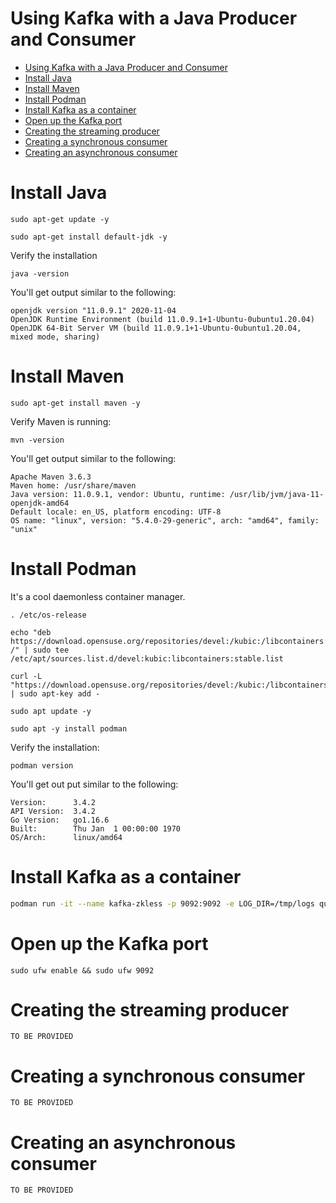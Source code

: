 # Using Kafka with a Java Producer and Consumer

- [Using Kafka with a Java Producer and Consumer](#using-kafka-with-a-java-producer-and-consumer)
- [Install Java](#install-java)
- [Install Maven](#install-maven)
- [Install Podman](#install-podman)
- [Install Kafka as a container](#install-kafka-as-a-container)
- [Open up the Kafka port](#open-up-the-kafka-port)
- [Creating the streaming producer](#creating-the-streaming-producer)
- [Creating a synchronous consumer](#creating-a-synchronous-consumer)
- [Creating an asynchronous consumer](#creating-an-asynchronous-consumer)

# Install Java

`sudo apt-get update -y`

`sudo apt-get install default-jdk -y`

Verify the installation

`java -version`

You'll get output similar to the following:

```text
openjdk version "11.0.9.1" 2020-11-04
OpenJDK Runtime Environment (build 11.0.9.1+1-Ubuntu-0ubuntu1.20.04)
OpenJDK 64-Bit Server VM (build 11.0.9.1+1-Ubuntu-0ubuntu1.20.04, mixed mode, sharing)
```

# Install Maven

`sudo apt-get install maven -y`

Verify Maven is running:

`mvn -version`

You'll get output similar to the following:

```text
Apache Maven 3.6.3
Maven home: /usr/share/maven
Java version: 11.0.9.1, vendor: Ubuntu, runtime: /usr/lib/jvm/java-11-openjdk-amd64
Default locale: en_US, platform encoding: UTF-8
OS name: "linux", version: "5.4.0-29-generic", arch: "amd64", family: "unix"
```

# Install Podman

It's a cool daemonless container manager.

```text
. /etc/os-release
```
```text
echo "deb https://download.opensuse.org/repositories/devel:/kubic:/libcontainers:/stable/xUbuntu_${VERSION_ID}/ /" | sudo tee /etc/apt/sources.list.d/devel:kubic:libcontainers:stable.list
```

```text
curl -L "https://download.opensuse.org/repositories/devel:/kubic:/libcontainers:/stable/xUbuntu_${VERSION_ID}/Release.key" | sudo apt-key add -
```

```text
sudo apt update -y
```

```text
sudo apt -y install podman
```

Verify the installation:

`podman version`

You'll get out put similar to the following:

```text
Version:      3.4.2
API Version:  3.4.2
Go Version:   go1.16.6
Built:        Thu Jan  1 00:00:00 1970
OS/Arch:      linux/amd64
```


# Install Kafka as a container

```bash
podman run -it --name kafka-zkless -p 9092:9092 -e LOG_DIR=/tmp/logs quay.io/strimzi/kafka:latest-kafka-2.8.1-amd64 /bin/sh -c 'export CLUSTER_ID=$(bin/kafka-storage.sh random-uuid) && bin/kafka-storage.sh format -t $CLUSTER_ID -c config/kraft/server.properties && bin/kafka-server-start.sh config/kraft/server.properties'
```

# Open up the Kafka port 

`sudo ufw enable && sudo ufw 9092`

# Creating the streaming producer

`TO BE PROVIDED`

# Creating a synchronous consumer

`TO BE PROVIDED`

# Creating an asynchronous consumer

`TO BE PROVIDED`